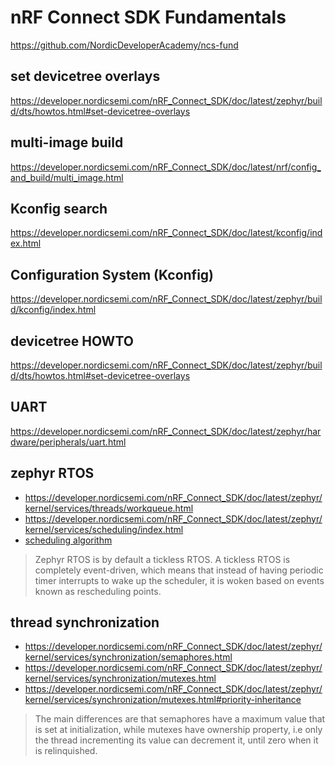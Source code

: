 # nRF Connect SDK Fundamentals

https://github.com/NordicDeveloperAcademy/ncs-fund

## set devicetree overlays

https://developer.nordicsemi.com/nRF_Connect_SDK/doc/latest/zephyr/build/dts/howtos.html#set-devicetree-overlays

## multi-image build

https://developer.nordicsemi.com/nRF_Connect_SDK/doc/latest/nrf/config_and_build/multi_image.html

## Kconfig search

https://developer.nordicsemi.com/nRF_Connect_SDK/doc/latest/kconfig/index.html

## Configuration System (Kconfig)

https://developer.nordicsemi.com/nRF_Connect_SDK/doc/latest/zephyr/build/kconfig/index.html

## devicetree HOWTO

https://developer.nordicsemi.com/nRF_Connect_SDK/doc/latest/zephyr/build/dts/howtos.html#set-devicetree-overlays

## UART

https://developer.nordicsemi.com/nRF_Connect_SDK/doc/latest/zephyr/hardware/peripherals/uart.html

## zephyr RTOS

- https://developer.nordicsemi.com/nRF_Connect_SDK/doc/latest/zephyr/kernel/services/threads/workqueue.html
- https://developer.nordicsemi.com/nRF_Connect_SDK/doc/latest/zephyr/kernel/services/scheduling/index.html
- [scheduling algorithm](https://developer.nordicsemi.com/nRF_Connect_SDK/doc/latest/zephyr/kernel/services/scheduling/index.html#scheduling-algorithm)

> Zephyr RTOS is by default a tickless RTOS. A tickless RTOS is completely event-driven,
> which means that instead of having periodic timer interrupts to wake up the scheduler,
> it is woken based on events known as rescheduling points.

## thread synchronization

- https://developer.nordicsemi.com/nRF_Connect_SDK/doc/latest/zephyr/kernel/services/synchronization/semaphores.html
- https://developer.nordicsemi.com/nRF_Connect_SDK/doc/latest/zephyr/kernel/services/synchronization/mutexes.html
- https://developer.nordicsemi.com/nRF_Connect_SDK/doc/latest/zephyr/kernel/services/synchronization/mutexes.html#priority-inheritance

> The main differences are that semaphores have a maximum value that is set at initialization,
> while mutexes have ownership property, i.e only the thread incrementing its value can
> decrement it, until zero when it is relinquished.
